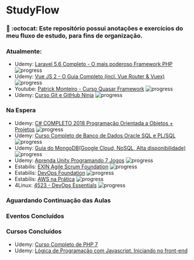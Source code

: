 # StudyFlow
### :bookmark: :octocat: Este repositório possui anotações e exercícios do meu fluxo de estudo, para fins de organização.


### Atualmente:
- Udemy: [Laravel 5.6 Completo - O mais poderoso Framework PHP](https://www.udemy.com/laravelcompleto/) ![progress](http://progressed.io/bar/10?title=completed "progress")
- Udemy: [Vue JS 2 - O Guia Completo (incl. Vue Router & Vuex)](https://www.udemy.com/vue-js-completo)  ![progress](http://progressed.io/bar/18?title=completed "progress")
- Youtube: [Patrick Monteiro - Curso Quasar Framework](https://www.youtube.com/playlist?list=PLBjvYfV_TvwJlOctQ49KiOrxrFwJGqAdr) ![progress](http://progressed.io/bar/10?title=completed "progress")
- Udemy: [Curso Git e GitHub Ninja](https://www.udemy.com/git-e-github-ninja/)  ![progress](http://progressed.io/bar/3?title=completed "progress")



### Na Espera
- Udemy: [C# COMPLETO 2018 Programação Orientada a Objetos + Projetos](https://www.udemy.com/programacao-orientada-a-objetos-csharp/) ![progress](http://progressed.io/bar/3?title=completed "progress")
- Udemy: [Curso Completo de Banco de Dados Oracle SQL e PL/SQL](https://www.udemy.com/curso-completo-de-oracle/) ![progress](http://progressed.io/bar/2?title=completed "progress")
- Udemy: [Guia do MongoDB(Google Cloud, NoSQL, Alta disponibilidade)](https://www.udemy.com/guia-do-mongodb/) ![progress](http://progressed.io/bar/0?title=completed "progress")
- Udemy: [Aprenda Unity Programando 7 Jogos](https://www.udemy.com/curso-completo-unity-3d/) ![progress](http://progressed.io/bar/0?title=completed "progress")
- Estabilis: [EXIN Agile Scrum Foundation](https://universidade.estabil.is/courses/exin-agile-scrum-foundation) ![progress](http://progressed.io/bar/11?title=completed "progress")
- Estabilis: [DevOps Foundation](https://universidade.estabil.is/courses/devops-foundation) ![progress](http://progressed.io/bar/10?title=completed "progress")
- Estabilis: [AWS na Prática](https://universidade.estabil.is/courses/aws-na-pratica) ![progress](http://progressed.io/bar/1?title=completed "progress")
- 4Linux: [4523 - DevOps Essentials](https://www.4linux.com.br/curso/devops-gratis) ![progress](http://progressed.io/bar/0?title=completed "progress")



### Aguardando Continuação das Aulas



### Eventos Concluídos 



### Cursos Concluídos
- Udemy: [Curso Completo de PHP 7](https://www.udemy.com/curso-php-7-online/)
- Udemy: [Lógica de Programação com Javascript. Iniciando no front-end](https://www.udemy.com/logica-de-programacao-com-javascript-iniciando-no-frontend/)

